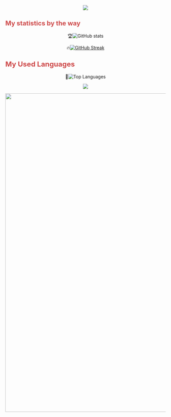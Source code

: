 <p align="center"><img src="https://readme-typing-svg.herokuapp.com?size=24&duration=3000&color=45b087ff&center=true&vCenter=true&width=450&lines=Hello+Yokasashi+here+!;Junior+software+developer;Welcome+to+my+GitHub+Profile"/></p>

<h2><span style="color: #cd4848ff; font-size: 20px;">My statistics by the way</span></h2>

<p align="center">🏆<img src="https://github-readme-stats.vercel.app/api?username=Yokasashii&show_icons=true&theme=radical" alt="GitHub stats" /></p>

<p align="center">🔥<a href="https://git.io/streak-stats"><img src="https://streak-stats.demolab.com/?user=Yokasashii&theme=elegant" alt="GitHub Streak" /></a></p>

<h2 ><span style="color: #cd4848ff; font-size: 22px;">My Used Languages </span></h2>

<p align="center">📜<img src="https://github-readme-stats.vercel.app/api/top-langs/?username=Yokasashii&theme=radical&layout=donut" alt="Top Languages" /></p>

<p align="center"><img src="https://readme-typing-svg.herokuapp.com?size=24&duration=3000&color=45b087ff&center=true&vCenter=true&width=450&lines=Bye+Byee+!;Thank+you+for+stopping+by+!"/></p>
<p>
  <img src="https://media3.giphy.com/media/v1.Y2lkPTc5MGI3NjExaDM2dzhvZXp1NG5raTdtaTh5OTVvbzlmNzZzeWFtenRjMWU5MWFuciZlcD12MV9pbnRlcm5hbF9naWZfYnlfaWQmY3Q9Zw/MDJ9IbxxvDUQM/giphy.gif" width="1000" />
</p>

